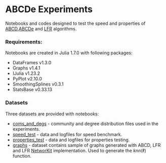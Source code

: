 # ABCDe Experiments

Notebooks and codes designed to test the speed and properties of [ABCD](https://github.com/bkamins/ABCDGraphGenerator.jl),[ABCDe](https://github.com/tolcz/ABCDeGraphGenerator.jl/) and [LFR](https://github.com/eXascaleInfolab/LFR-Benchmark_UndirWeightOvp) algorithms.


### Requirements:

Notebooks are created in Julia 1.7.0 with following packages:
- DataFrames v1.3.0
- Graphs v1.4.1
- IJulia v1.23.2
- PyPlot v2.10.0
- SmoothingSplines v0.3.1
- StatsBase v0.33.13

### Datasets

Three datasets are provided with notebooks:
- [coms_and_degs](https://drive.google.com/file/d/1u1YibNJRwp1LBCL0KEpCY1qqFdM8sP-v/view?usp=sharing) - community and degree distribution files used in the experiments.
- [speed_test](https://drive.google.com/file/d/1MfPL8JOWObJmlvdErOCGsd65zENlJqwe/view?usp=sharing) - data and logfiles for speed benchmark.
- [properties_test](https://drive.google.com/file/d/1IIFcSdkmf4GVAbouW1BPq-fCJ-BJO5DK/view?usp=sharing) - data and logfiles for properties testing.
- [graphs](https://drive.google.com/file/d/1wekpTdvgsKwSuPhNstXl-c9zIM3uLsdK/view?usp=sharing) - dataset contains sample of graphs generated with ABCD, LFR and LFR [NetworKit](https://networkit.github.io/) implementation. Used to generate the $knn(\ell)$ function.